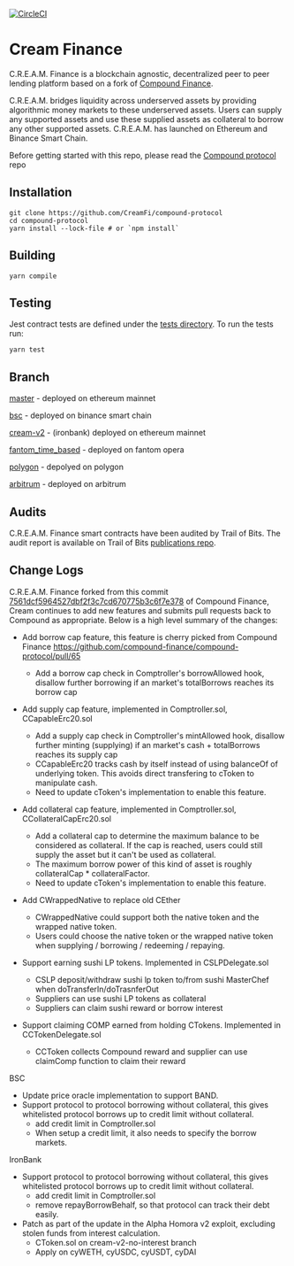 [![CircleCI](https://circleci.com/gh/CreamFi/compound-protocol.svg?style=svg)](https://circleci.com/gh/CreamFi/compound-protocol)

Cream Finance
=================
C.R.E.A.M. Finance is a blockchain agnostic, decentralized peer to peer lending platform based on a fork of [Compound Finance](https://compound.finance).

C.R.E.A.M. bridges liquidity across underserved assets by providing algorithmic money markets to these underserved assets. Users can supply any supported assets and use these supplied assets as collateral to borrow any other supported assets. C.R.E.A.M. has launched on Ethereum and Binance Smart Chain.

Before getting started with this repo, please read the [Compound protocol](https://github.com/compound-finance/compound-protocol) repo

Installation
------------

    git clone https://github.com/CreamFi/compound-protocol
    cd compound-protocol
    yarn install --lock-file # or `npm install`

Building
------
    yarn compile

Testing
-------
Jest contract tests are defined under the [tests directory](https://github.com/compound-finance/compound-protocol/tree/master/tests). To run the tests run:

    yarn test

Branch
------
[master](https://github.com/CreamFi/compound-protocol/tree/master) - deployed on ethereum mainnet

[bsc](https://github.com/CreamFi/compound-protocol/tree/bsc) - deployed on binance smart chain

[cream-v2](https://github.com/CreamFi/compound-protocol/tree/cream-v2) - (ironbank) deployed on ethereum mainnet

[fantom_time_based](https://github.com/CreamFi/compound-protocol/tree/fantom_time_based) - deployed on fantom opera

[polygon](https://github.com/CreamFi/compound-protocol/tree/polygon) - depolyed on polygon

[arbitrum](https://github.com/CreamFi/compound-protocol/tree/arbitrum) - deployed on arbitrum

Audits
-------
C.R.E.A.M. Finance smart contracts have been audited by Trail of Bits. The audit report is available on Trail of Bits [publications repo](https://github.com/trailofbits/publications/blob/master/reviews/CREAMSummary.pdf).

Change Logs
-----------
C.R.E.A.M. Finance forked from this commit [7561dcf5964527dbf2f3c7cd670775b3c6f7e378](https://github.com/compound-finance/compound-protocol/commits/7561dcf5964527dbf2f3c7cd670775b3c6f7e378) of Compound Finance,
Cream continues to add new features and submits pull requests back to Compound as appropriate. Below is a high level summary of the changes:

- Add borrow cap feature, this feature is cherry picked from Compound Finance https://github.com/compound-finance/compound-protocol/pull/65
  * Add a borrow cap check in Comptroller's borrowAllowed hook, disallow further borrowing if an market's totalBorrows reaches its borrow cap

- Add supply cap feature, implemented in Comptroller.sol, CCapableErc20.sol
  * Add a supply cap check in Comptroller's mintAllowed hook, disallow further minting (supplying) if an market's cash + totalBorrows reaches its supply cap
  * CCapableErc20 tracks cash by itself instead of using balanceOf of underlying token. This avoids direct transfering to cToken to manipulate cash.
  * Need to update cToken's implementation to enable this feature.

- Add collateral cap feature, implemented in Comptroller.sol, CCollateralCapErc20.sol
  * Add a collateral cap to determine the maximum balance to be considered as collateral. If the cap is reached, users could still supply the asset but it can't be used as collateral.
  * The maximum borrow power of this kind of asset is roughly collateralCap * collateralFactor.
  * Need to update cToken's implementation to enable this feature.

- Add CWrappedNative to replace old CEther
  * CWrappedNative could support both the native token and the wrapped native token.
  * Users could choose the native token or the wrapped native token when supplying / borrowing / redeeming / repaying.

- Support earning sushi LP tokens. Implemented in CSLPDelegate.sol
  * CSLP deposit/withdraw sushi lp token to/from sushi MasterChef when doTransferIn/doTrasnferOut
  * Suppliers can use sushi LP tokens as collateral
  * Suppliers can claim sushi reward or borrow interest

- Support claiming COMP earned from holding CTokens. Implemented in CCTokenDelegate.sol
  * CCToken collects Compound reward and supplier can use claimComp function to claim their reward

BSC
- Update price oracle implementation to support BAND.
- Support protocol to protocol borrowing without collateral, this gives whitelisted protocol borrows up to credit limit without collateral.
   * add credit limit in Comptroller.sol
   * When setup a credit limit, it also needs to specify the borrow markets.

IronBank
- Support protocol to protocol borrowing without collateral, this gives whitelisted protocol borrows up to credit limit without collateral.
   * add credit limit in Comptroller.sol
   * remove repayBorrowBehalf, so that protocol can track their debt easily.
- Patch as part of the update in the Alpha Homora v2 exploit, excluding stolen funds from interest calculation.
  * CToken.sol on cream-v2-no-interest branch
  * Apply on cyWETH, cyUSDC, cyUSDT, cyDAI
